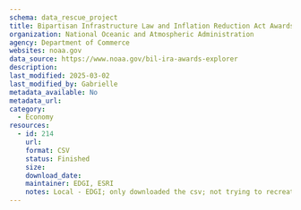 ```yaml
---
schema: data_rescue_project 
title: Bipartisan Infrastructure Law and Inflation Reduction Act Awards Explorer
organization: National Oceanic and Atmospheric Administration
agency: Department of Commerce
websites: noaa.gov
data_source: https://www.noaa.gov/bil-ira-awards-explorer
description: 
last_modified: 2025-03-02
last_modified_by: Gabrielle
metadata_available: No
metadata_url: 
category:
  - Economy
resources:
  - id: 214
    url: 
    format: CSV
    status: Finished
    size: 
    download_date: 
    maintainer: EDGI, ESRI
    notes: Local - EDGI; only downloaded the csv; not trying to recreate the mapper
---
```

